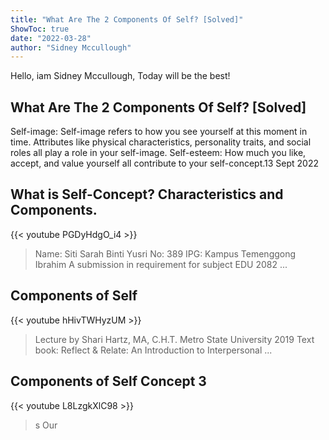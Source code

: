 ```yaml
---
title: "What Are The 2 Components Of Self? [Solved]"
ShowToc: true 
date: "2022-03-28"
author: "Sidney Mccullough" 
---
```


Hello, iam Sidney Mccullough, Today will be the best!
## What Are The 2 Components Of Self? [Solved]
 Self-image: Self-image refers to how you see yourself at this moment in time. Attributes like physical characteristics, personality traits, and social roles all play a role in your self-image. Self-esteem: How much you like, accept, and value yourself all contribute to your self-concept.13 Sept 2022

## What is Self-Concept? Characteristics and Components.
{{< youtube PGDyHdgO_i4 >}}
>Name: Siti Sarah Binti Yusri No: 389 IPG: Kampus Temenggong Ibrahim A submission in requirement for subject EDU 2082 ...

## Components of Self
{{< youtube hHivTWHyzUM >}}
>Lecture by Shari Hartz, MA, C.H.T. Metro State University 2019 Text book: Reflect & Relate: An Introduction to Interpersonal ...

## Components of Self Concept 3
{{< youtube L8LzgkXlC98 >}}
>s Our 

